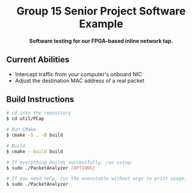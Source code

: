 
<h1 align="center">
  <br>
    Group 15 Senior Project Software Example 
  <br>
</h1>

<h4 align="center">Software testing for our FPGA-based inline network tap.</h4>

## Current Abilities 
* Intercept traffic from your computer's onboard NIC
* Adjust the destination MAC address of a real packet


## Build Instructions

```bash
# cd into the repository
$ cd util/PCap 

# Run CMake
$ cmake -S . -B build

# Build
$ cmake --build build

# If everything builds successfully, run using:
$ sudo ./PacketAnalyzer [OPTIONS]

# If you need help, run the executable without args to print usage.
$ sudo ./PacketAnalyzer
```
